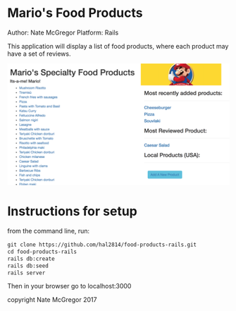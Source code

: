 # Mario's Food Products

Author: Nate McGregor
Platform: Rails

This application will display a list of food products, where each product may have a set of reviews.

![alt text](screen.png)

# Instructions for setup

from the command line, run:
```
git clone https://github.com/hal2814/food-products-rails.git
cd food-products-rails
rails db:create
rails db:seed
rails server
```

Then in your browser go to localhost:3000


copyright Nate McGregor 2017
